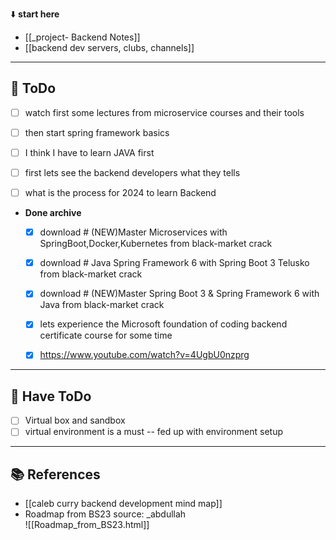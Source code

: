 ⬇️ **start here**

- [[_project- Backend Notes]]
- [[backend dev servers, clubs, channels]]

---

## 🔕 ToDo

 - [ ] watch first some lectures from microservice courses and their tools
 - [ ] then start spring framework basics
 - [ ] I think I have to learn JAVA first
 - [ ] first lets see the backend developers what they tells
 - [ ] what is the process for 2024 to learn Backend




- **Done archive**
	 - [x] download # (NEW)Master Microservices with SpringBoot,Docker,Kubernetes from black-market crack
	 - [x] download # Java Spring Framework 6 with Spring Boot 3 Telusko from black-market crack
	 - [x] download # (NEW)Master Spring Boot 3 & Spring Framework 6 with Java from black-market crack
	 - [x] lets experience the Microsoft foundation of coding backend certificate course for some time
	 - [x] https://www.youtube.com/watch?v=4UgbU0nzprg


---

## 🔕 Have ToDo

- [ ]  Virtual box and sandbox
- [ ] virtual environment is a must -- fed up with environment setup

---




## 📚 References

- [[caleb curry backend development mind map]]
- Roadmap from BS23 source: _abdullah  
  ![[Roadmap_from_BS23.html]]  


